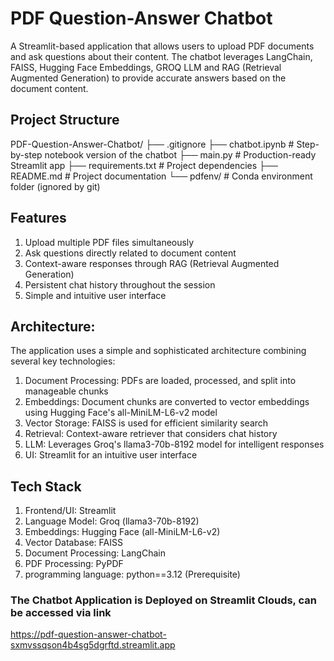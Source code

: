 # PDF Question-Answer Chatbot
A Streamlit-based application that allows users to upload PDF documents and ask questions about their content. The chatbot leverages LangChain, FAISS, Hugging Face Embeddings, 
GROQ LLM and RAG (Retrieval Augmented Generation) to provide accurate answers based on the document content.

## Project Structure
PDF-Question-Answer-Chatbot/
├── .gitignore
├── chatbot.ipynb             # Step-by-step notebook version of the chatbot
├── main.py                   # Production-ready Streamlit app
├── requirements.txt          # Project dependencies
├── README.md                 # Project documentation
└── pdfenv/                   # Conda environment folder (ignored by git)

## Features
   1) Upload multiple PDF files simultaneously
   2) Ask questions directly related to document content
   3) Context-aware responses through RAG (Retrieval Augmented Generation)
   4) Persistent chat history throughout the session
   5) Simple and intuitive user interface

## Architecture:
The application uses a simple and sophisticated architecture combining several key technologies:
   1) Document Processing: PDFs are loaded, processed, and split into manageable chunks
   2) Embeddings: Document chunks are converted to vector embeddings using Hugging Face's all-MiniLM-L6-v2 model
   3) Vector Storage: FAISS is used for efficient similarity search
   4) Retrieval: Context-aware retriever that considers chat history
   5) LLM: Leverages Groq's llama3-70b-8192 model for intelligent responses
   6) UI: Streamlit for an intuitive user interface

## Tech Stack
   1) Frontend/UI: Streamlit
   2) Language Model: Groq (llama3-70b-8192)
   3) Embeddings: Hugging Face (all-MiniLM-L6-v2)
   4) Vector Database: FAISS
   5) Document Processing: LangChain
   6) PDF Processing: PyPDF
   7) programming language: python==3.12 (Prerequisite)

### The Chatbot Application is Deployed on Streamlit Clouds, can be accessed via link
https://pdf-question-answer-chatbot-sxmvssqson4b4sg5dgrftd.streamlit.app
